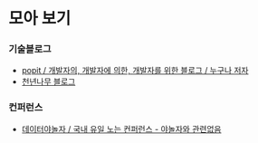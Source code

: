 # 모아 보기

### 기술블로그
- [popit / 개발자의, 개발자에 의한, 개발자를 위한 블로그 / 누구나 저자](https://www.popit.kr/)
- [천년나무 블로그](https://xeppetto.github.io/)

### 컨퍼런스
- [데이터야놀자 / 국내 유일 노는 컨퍼런스 - 야놀자와 관련없음](https://datayanolja.kr/)